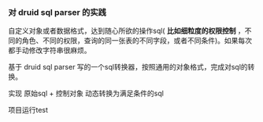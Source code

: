 ### 对 druid sql parser 的实践

自定义对象或者数据格式，达到随心所欲的操作sql( **比如细粒度的权限控制** ，不同的角色、不同的权限，查询的同一张表的不同字段，或者不同条件)。如果每次都手动修改字符串很麻烦。

基于 druid sql parser 写的一个sql转换器，按照通用的对象格式，完成对sql的转换。

实现 原始sql + 控制对象 动态转换为满足条件的sql

项目运行test

